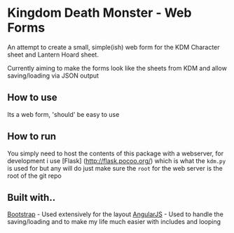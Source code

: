 # Kingdom Death Monster - Web Forms
An attempt to create a small, simple(ish) web form for the KDM Character sheet and Lantern Hoard sheet. 

Currently aiming to make the forms look like the sheets from KDM and allow saving/loading via JSON output

## How to use
Its a web form, 'should' be easy to use

## How to run
You simply need to host the contents of this package with a webserver, for development i use 
[Flask] (http://flask.pocoo.org/) which is what the `kdm.py` is used for but any will do just
make sure the `root` for the web server is the root of the git repo

## Built with..
[Bootstrap](http://getbootstrap.com/) - Used extensively for the layout
[AngularJS](https://angularjs.org/) - Used to handle the saving/loading and to make my life much easier with includes and looping
